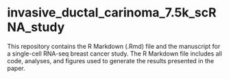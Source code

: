 # invasive_ductal_carinoma_7.5k_scRNA_study
This repository contains the R Markdown (.Rmd) file and the manuscript for a single-cell RNA-seq breast cancer study. The R Markdown file includes all code, analyses, and figures used to generate the results presented in the paper.
